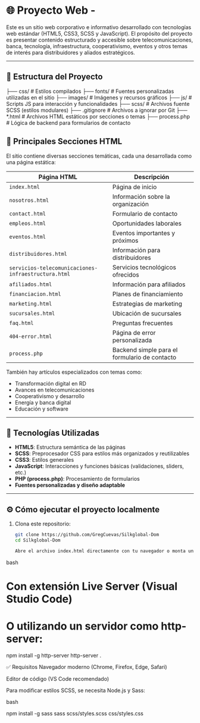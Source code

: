 # 🌐 Proyecto Web - 

Este es un sitio web corporativo e informativo desarrollado con tecnologías web estándar (HTML5, CSS3, SCSS y JavaScript). El propósito del proyecto es presentar contenido estructurado y accesible sobre telecomunicaciones, banca, tecnología, infraestructura, cooperativismo, eventos y otros temas de interés para distribuidores y aliados estratégicos.

---

## 📁 Estructura del Proyecto
├── css/ # Estilos compilados
├── fonts/ # Fuentes personalizadas utilizadas en el sitio
├── images/ # Imágenes y recursos gráficos
├── js/ # Scripts JS para interacción y funcionalidades
├── scss/ # Archivos fuente SCSS (estilos modulares)
├── .gitignore # Archivos a ignorar por Git
├── *.html # Archivos HTML estáticos por secciones o temas
├── process.php # Lógica de backend para formularios de contacto

## 🧩 Principales Secciones HTML

El sitio contiene diversas secciones temáticas, cada una desarrollada como una página estática:

| Página HTML | Descripción |
|-------------|-------------|
| `index.html` | Página de inicio |
| `nosotros.html` | Información sobre la organización |
| `contact.html` | Formulario de contacto |
| `empleos.html` | Oportunidades laborales |
| `eventos.html` | Eventos importantes y próximos |
| `distribuidores.html` | Información para distribuidores |
| `servicios-telecomunicaciones-infraestructura.html` | Servicios tecnológicos ofrecidos |
| `afiliados.html` | Información para afiliados |
| `financiacion.html` | Planes de financiamiento |
| `marketing.html` | Estrategias de marketing |
| `sucursales.html` | Ubicación de sucursales |
| `faq.html` | Preguntas frecuentes |
| `404-error.html` | Página de error personalizada |
| `process.php` | Backend simple para el formulario de contacto |

También hay artículos especializados con temas como:
- Transformación digital en RD
- Avances en telecomunicaciones
- Cooperativismo y desarrollo
- Energía y banca digital
- Educación y software

---

## 🚀 Tecnologías Utilizadas

- **HTML5**: Estructura semántica de las páginas
- **SCSS**: Preprocesador CSS para estilos más organizados y reutilizables
- **CSS3**: Estilos generales
- **JavaScript**: Interacciones y funciones básicas (validaciones, sliders, etc.)
- **PHP (process.php)**: Procesamiento de formularios
- **Fuentes personalizadas y diseño adaptable**

---

## ⚙️ Cómo ejecutar el proyecto localmente

1. Clona este repositorio:

   ```bash
   git clone https://github.com/GregCuevas/Silkglobal-Dom
   cd Silkglobal-Dom

   Abre el archivo index.html directamente con tu navegador o monta un servidor local:

bash

# Con extensión Live Server (Visual Studio Code)
# O utilizando un servidor como http-server:
npm install -g http-server
http-server .

✅ Requisitos
Navegador moderno (Chrome, Firefox, Edge, Safari)

Editor de código (VS Code recomendado)

Para modificar estilos SCSS, se necesita Node.js y Sass:

bash


npm install -g sass
sass scss/styles.scss css/styles.css

